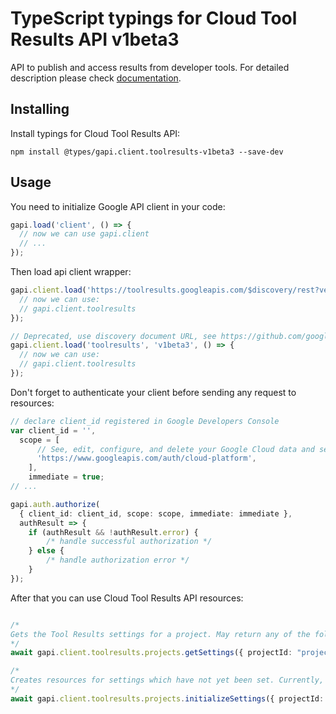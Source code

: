 # TypeScript typings for Cloud Tool Results API v1beta3

API to publish and access results from developer tools.
For detailed description please check [documentation](https://firebase.google.com/docs/test-lab/).

## Installing

Install typings for Cloud Tool Results API:

```
npm install @types/gapi.client.toolresults-v1beta3 --save-dev
```

## Usage

You need to initialize Google API client in your code:

```typescript
gapi.load('client', () => {
  // now we can use gapi.client
  // ...
});
```

Then load api client wrapper:

```typescript
gapi.client.load('https://toolresults.googleapis.com/$discovery/rest?version=v1beta3', () => {
  // now we can use:
  // gapi.client.toolresults
});
```

```typescript
// Deprecated, use discovery document URL, see https://github.com/google/google-api-javascript-client/blob/master/docs/reference.md#----gapiclientloadname----version----callback--
gapi.client.load('toolresults', 'v1beta3', () => {
  // now we can use:
  // gapi.client.toolresults
});
```

Don't forget to authenticate your client before sending any request to resources:

```typescript
// declare client_id registered in Google Developers Console
var client_id = '',
  scope = [
      // See, edit, configure, and delete your Google Cloud data and see the email address for your Google Account.
      'https://www.googleapis.com/auth/cloud-platform',
    ],
    immediate = true;
// ...

gapi.auth.authorize(
  { client_id: client_id, scope: scope, immediate: immediate },
  authResult => {
    if (authResult && !authResult.error) {
        /* handle successful authorization */
    } else {
        /* handle authorization error */
    }
});
```

After that you can use Cloud Tool Results API resources: <!-- TODO: make this work for multiple namespaces -->

```typescript

/*
Gets the Tool Results settings for a project. May return any of the following canonical error codes: - PERMISSION_DENIED - if the user is not authorized to read from project
*/
await gapi.client.toolresults.projects.getSettings({ projectId: "projectId",  });

/*
Creates resources for settings which have not yet been set. Currently, this creates a single resource: a Google Cloud Storage bucket, to be used as the default bucket for this project. The bucket is created in an FTL-own storage project. Except for in rare cases, calling this method in parallel from multiple clients will only create a single bucket. In order to avoid unnecessary storage charges, the bucket is configured to automatically delete objects older than 90 days. The bucket is created with the following permissions: - Owner access for owners of central storage project (FTL-owned) - Writer access for owners/editors of customer project - Reader access for viewers of customer project The default ACL on objects created in the bucket is: - Owner access for owners of central storage project - Reader access for owners/editors/viewers of customer project See Google Cloud Storage documentation for more details. If there is already a default bucket set and the project can access the bucket, this call does nothing. However, if the project doesn't have the permission to access the bucket or the bucket is deleted, a new bucket will be created. May return any canonical error codes, including the following: - PERMISSION_DENIED - if the user is not authorized to write to project - Any error code raised by Google Cloud Storage
*/
await gapi.client.toolresults.projects.initializeSettings({ projectId: "projectId",  });
```

